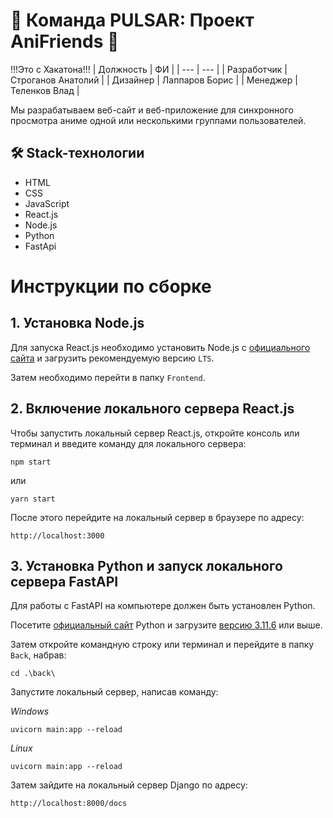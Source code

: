 # 🌟 Команда PULSAR: Проект AniFriends 🌟
!!!Это с Хакатона!!!
| Должность | ФИ |
| --- | --- |
| Разработчик | Строганов Анатолий |
| Дизайнер | Лаппаров Борис |
| Менеджер | Теленков Влад |

Мы разрабатываем веб-сайт и веб-приложение для синхронного просмотра аниме одной или несколькими группами пользователей.

## 🛠 Stack-технологии
- HTML
- CSS
- JavaScript
- React.js
- Node.js
- Python
- FastApi
  
# Инструкции по сборке

## 1. Установка Node.js

Для запуска React.js необходимо установить Node.js с [официального сайта](https://nodejs.org/en) и загрузить рекомендуемую версию ```LTS```.

Затем необходимо перейти в папку  ```Frontend```.

## 2. Включение локального сервера React.js

Чтобы запустить локальный сервер React.js, откройте консоль или терминал и введите команду для локального сервера:

```
npm start
```
или
```
yarn start
```

После этого перейдите на локальный сервер в браузере по адресу:

```
http://localhost:3000
```

## 3. Установка Python и запуск локального сервера FastAPI

Для работы с FastAPI на компьютере должен быть установлен Python.

Посетите [официальный сайт](https://www.python.org/) Python и загрузите [версию 3.11.6](https://www.python.org/downloads/release/python-3116/) или выше.

Затем откройте командную строку или терминал и перейдите в папку ```Back```, набрав:

```
cd .\back\
```

Запустите локальный сервер, написав команду:

*Windows*
```
uvicorn main:app --reload
```

*Linux*
```
uvicorn main:app --reload
```

Затем зайдите на локальный сервер Django по адресу:
```
http://localhost:8000/docs
```
